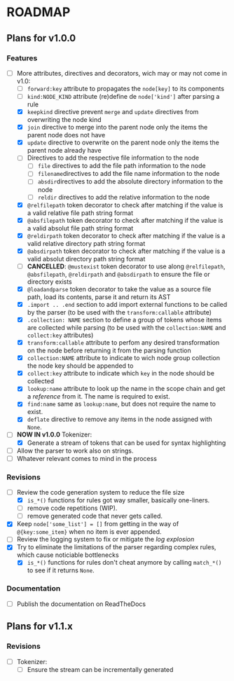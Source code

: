 # ROADMAP

## Plans for v1.0.0

### Features

- [ ] More attributes, directives and decorators, wich may or may not come in v1.0:
    - [ ] `forward:key` attribute to propagates the `node[key]` to its components
    - [ ] `kind:NODE_KIND` attribute (re)define de `node['kind']` after parsing a rule
    - [x] `keepkind` directive prevent `merge` and `update` directives from overwriting the node kind
    - [x] `join` directive to merge into the parent node only the items the parent node does not have
    - [x] `update` directive to overwrite on the parent node only the items the parent node already have
    - [ ] Directives to add the respective file information to the node
        - [ ] `file` directives to add the file path information to the node
        - [ ] `filename`directives to add the file name information to the node
        - [ ] `absdir`directives to add the absolute directory information to the node
        - [ ] `reldir` directives to add the relative information to the node
    - [x] `@relfilepath` token decorator to check after matching if the value is a valid relative file path string format
    - [x] `@absfilepath` token decorator to check after matching if the value is a valid absolut file path string format
    - [x] `@reldirpath` token decorator to check after matching if the value is a valid relative directory path string format
    - [x] `@absdirpath` token decorator to check after matching if the value is a valid absolut directory path string format
    - [ ] **CANCELLED**: `@mustexist` token decorator to use along `@relfilepath`, `@absfilepath`, `@reldirpath` and `@absdirpath` to ensure the file or directory exists
    - [x] `@loadandparse` token decorator to take the value as a source file path, load its contents, parse it and return its AST
    - [x] `.import .. .end` section to add import external functions to be called by the parser (to be used with the `transform:callable` attribute)
    - [x] `.collection: NAME` section to define a group of tokens whose items are collected while parsing (to be used with the `collection:NAME` and `collect:key` attributes)
    - [x] `transform:callable` attribute to perfom any desired transformation on the node before returning it from the parsing function
    - [x] `collection:NAME` attribute to indicate to wich node group collection the node key should be appended to
    - [x] `collect:key` attribute to indicate which `key` in the node should be collected
    - [x] `lookup:name` attribute to look up the name in the scope chain and get a _reference_ from it. The name is required to exist.
    - [x] `find:name` same as `lookup:name`, but does not require the name to exist.
    - [x] `deflate` directive to remove any items in the node assigned with `None`.
- [ ] **NOW IN v1.0.0** Tokenizer:
    - [x] Generate a stream of tokens that can be used for syntax highlighting
- [ ] Allow the parser to work also on strings.
- [ ] Whatever relevant comes to mind in the process

### Revisions

- [ ] Review the code generation system to reduce the file size
    - [x] `is_*()` functions for rules got way smaller, basically one-liners.
    - [ ] remove code repetitions (WIP).
    - [ ] remove generated code that never gets called.
- [x] Keep `node['some_list'] = []` from getting in the way of `@{key:some_item}` when no item is ever appended.
- [ ] Review the logging system to fix or mitigate the _log explosion_
- [x] Try to eliminate the limitations of the parser regarding complex rules, which cause noticiable bottlenecks
    - [x] `is_*()` functions for rules don't cheat anymore by calling `match_*()` to see if it returns `None`.

### Documentation

- [ ] Publish the documentation on ReadTheDocs

## Plans for v1.1.x

### Revisions

- [ ] Tokenizer:
    - [ ] Ensure the stream can be incrementally generated
